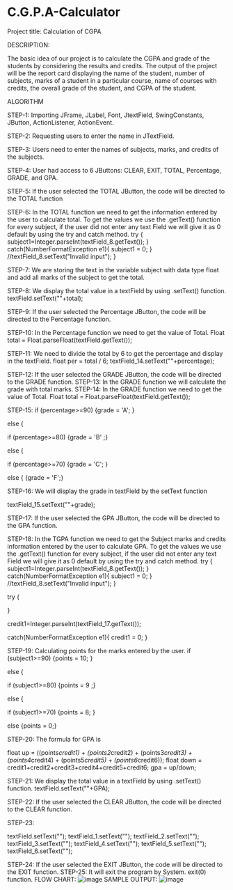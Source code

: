 # C.G.P.A-Calculator
Project title:	Calculation of CGPA


DESCRIPTION:


The basic idea of our project is to calculate the CGPA and grade of the students by considering the results and credits. The output of the project will be the report card displaying the name of the student, number of subjects, marks of a student in a particular course, name of courses with credits, the overall grade of the student, and CGPA of the student.



ALGORITHM

STEP-1: Importing JFrame, JLabel, Font, JtextField, SwingConstants, JButton, ActionListener, ActionEvent.

STEP-2: Requesting users to enter the name in JTextField.

STEP-3: Users need to enter the names of subjects, marks, and credits of the subjects.

STEP-4: User had access to 6 JButtons: CLEAR, EXIT, TOTAL, Percentage, GRADE, and GPA.

STEP-5: If the user selected the TOTAL JButton, the code will be directed to the TOTAL function

STEP-6: In the TOTAL function we need to get the information entered by the user to calculate total. To get the values we use the .getText() function for every subject, if the user did not enter any text Field we will give it as 0 default by using the try and catch method.
try {
subject1=Integer.parseInt(textField_8.getText());
}
catch(NumberFormatException e1){ subject1 = 0;
}
//textField_8.setText("Invalid input");
}
 
STEP-7: We are storing the text in the variable subject with data type float and add all marks of the subject to get the total.

STEP-8: We display the total value in a textField by using .setText() function. textField.setText(""+total);

STEP-9: If the user selected the Percentage JButton, the code will be directed to the Percentage function.

STEP-10: In the Percentage function we need to get the value of Total.
Float total = Float.parseFloat(textField.getText());

STEP-11: We need to divide the total by 6 to get the percentage and display in the textField. float per = total / 6;
textField_14.setText(""+percentage);

STEP-12: If the user selected the GRADE JButton, the code will be directed to the GRADE function.
STEP-13: In the GRADE function we will calculate the grade with total marks. STEP-14: In the GRADE function we need to get the value of Total.
Float total = Float.parseFloat(textField.getText());


STEP-15:
if (percentage>=90)
{grade = 'A'; }

else {


if (percentage>=80)
{grade = 'B' ;}

else {

if (percentage>=70)
{grade = 'C'; }

else {
{grade = 'F';}

STEP-16: We will display the grade in textField by the setText function
 
textField_15.setText(""+grade);

STEP-17: If the user selected the GPA JButton, the code will be directed to the GPA function.

STEP-18: In the TGPA function we need to get the Subject marks and credits information entered by the user to calculate GPA. To get the values we use the .getText() function for every subject, if the user did not enter any text Field we will give it as 0 default by using the try and catch method.
try {
subject1=Integer.parseInt(textField_8.getText());
}
catch(NumberFormatException e1){ subject1 = 0;
}
//textField_8.setText("Invalid input");
}

 
try {

}
 

credit1=Integer.parseInt(textField_17.getText());
 
catch(NumberFormatException e1){ credit1 = 0;
}

STEP-19: Calculating points for the marks entered by the user. if (subject1>=90)
{points = 10; }

else {


if (subject1>=80)
{points = 9 ;}

else {

if (subject1>=70)
{points = 8; }

else	{points = 0;}

STEP-20: The formula for GPA is
 
float up = ((points*credit1) + (points2*credit2) + (points3*credit3) + (points4*credit4) + (points5*credit5) + (points6*credit6));
float down = credit1+credit2+credit3+credit4+credit5+credit6;
gpa = up/down;

STEP-21: We display the total value in a textField by using .setText() function. textField.setText(""+GPA);

STEP-22: If the user selected the CLEAR JButton, the code will be directed to the CLEAR function.

 
STEP-23:
 

textField.setText("");
textField_1.setText(""); textField_2.setText(""); textField_3.setText(""); textField_4.setText(""); textField_5.setText(""); textField_6.setText("");
 

STEP-24: If the user selected the EXIT JButton, the code will be directed to the EXIT function. STEP-25: It will exit the program by System. exit(0) function.
FLOW CHART:
![image](https://user-images.githubusercontent.com/62333854/116897632-1afd4100-ac53-11eb-87bf-3e4090bc6c25.png)
SAMPLE OUTPUT:
![image](https://user-images.githubusercontent.com/62333854/116897987-7deed800-ac53-11eb-8384-ade188abfe64.png)

